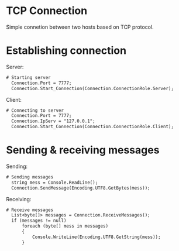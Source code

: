 # TCP Connection
Simple connetion between two hosts based on TCP protocol.

# Establishing connection
Server:
```diff
# Starting server
  Connection.Port = 7777;
  Connection.Start_Connection(Connection.ConnectionRole.Server);
```
Client:
```diff
# Connecting to server
  Connection.Port = 7777;
  Connection.IpServ = "127.0.0.1";
  Connection.Start_Connection(Connection.ConnectionRole.Client);
```

# Sending & receiving messages
Sending:
```diff
# Sending messages
  string mess = Console.ReadLine();
  Connection.SendMessage(Encoding.UTF8.GetBytes(mess));
```
Receiving:
```diff
# Receive messages
  List<byte[]> messages = Connection.ReceiveMessages();
  if (messages != null)
      foreach (byte[] mess in messages)
      {
          Console.WriteLine(Encoding.UTF8.GetString(mess));
      }
```
